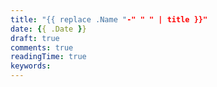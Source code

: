 ```yaml
---
title: "{{ replace .Name "-" " " | title }}"
date: {{ .Date }}
draft: true
comments: true
readingTime: true
keywords: 
---
```


